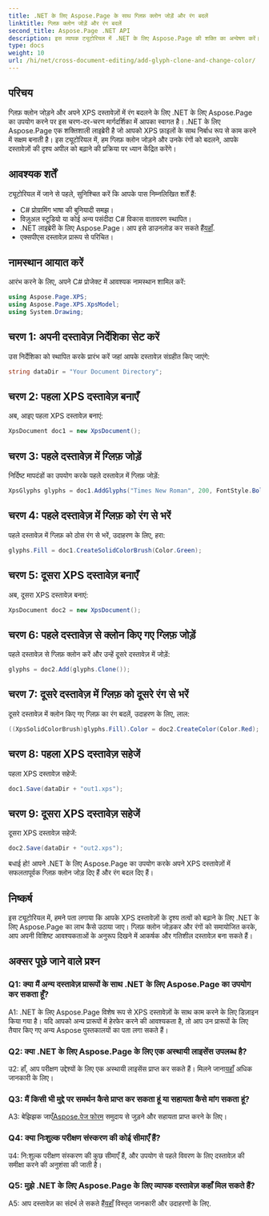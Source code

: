 ```yaml
---
title: .NET के लिए Aspose.Page के साथ ग्लिफ़ क्लोन जोड़ें और रंग बदलें
linktitle: ग्लिफ़ क्लोन जोड़ें और रंग बदलें
second_title: Aspose.Page .NET API
description: इस व्यापक ट्यूटोरियल में .NET के लिए Aspose.Page की शक्ति का अन्वेषण करें। आसानी से XPS दस्तावेज़ों में ग्लिफ़ क्लोन जोड़ना और रंग बदलना सीखें।
type: docs
weight: 10
url: /hi/net/cross-document-editing/add-glyph-clone-and-change-color/
---
```

## परिचय

ग्लिफ़ क्लोन जोड़ने और अपने XPS दस्तावेज़ों में रंग बदलने के लिए .NET के लिए Aspose.Page का उपयोग करने पर इस चरण-दर-चरण मार्गदर्शिका में आपका स्वागत है। .NET के लिए Aspose.Page एक शक्तिशाली लाइब्रेरी है जो आपको XPS फ़ाइलों के साथ निर्बाध रूप से काम करने में सक्षम बनाती है। इस ट्यूटोरियल में, हम ग्लिफ़ क्लोन जोड़ने और उनके रंगों को बदलने, आपके दस्तावेज़ों की दृश्य अपील को बढ़ाने की प्रक्रिया पर ध्यान केंद्रित करेंगे।

## आवश्यक शर्तें

ट्यूटोरियल में जाने से पहले, सुनिश्चित करें कि आपके पास निम्नलिखित शर्तें हैं:

- C# प्रोग्रामिंग भाषा की बुनियादी समझ।
- विज़ुअल स्टूडियो या कोई अन्य पसंदीदा C# विकास वातावरण स्थापित।
-  .NET लाइब्रेरी के लिए Aspose.Page। आप इसे डाउनलोड कर सकते हैं[यहाँ](https://releases.aspose.com/page/net/).
- एक्सपीएस दस्तावेज़ प्रारूप से परिचित।

## नामस्थान आयात करें

आरंभ करने के लिए, अपने C# प्रोजेक्ट में आवश्यक नामस्थान शामिल करें:

```csharp
using Aspose.Page.XPS;
using Aspose.Page.XPS.XpsModel;
using System.Drawing;
```

## चरण 1: अपनी दस्तावेज़ निर्देशिका सेट करें

उस निर्देशिका को स्थापित करके प्रारंभ करें जहां आपके दस्तावेज़ संग्रहीत किए जाएंगे:

```csharp
string dataDir = "Your Document Directory";
```

## चरण 2: पहला XPS दस्तावेज़ बनाएँ

अब, आइए पहला XPS दस्तावेज़ बनाएं:

```csharp
XpsDocument doc1 = new XpsDocument();
```

## चरण 3: पहले दस्तावेज़ में ग्लिफ़ जोड़ें

निर्दिष्ट मापदंडों का उपयोग करके पहले दस्तावेज़ में ग्लिफ़ जोड़ें:

```csharp
XpsGlyphs glyphs = doc1.AddGlyphs("Times New Roman", 200, FontStyle.Bold, 50, 250, "Test");
```

## चरण 4: पहले दस्तावेज़ में ग्लिफ़ को रंग से भरें

पहले दस्तावेज़ में ग्लिफ़ को ठोस रंग से भरें, उदाहरण के लिए, हरा:

```csharp
glyphs.Fill = doc1.CreateSolidColorBrush(Color.Green);
```

## चरण 5: दूसरा XPS दस्तावेज़ बनाएँ

अब, दूसरा XPS दस्तावेज़ बनाएं:

```csharp
XpsDocument doc2 = new XpsDocument();
```

## चरण 6: पहले दस्तावेज़ से क्लोन किए गए ग्लिफ़ जोड़ें

पहले दस्तावेज़ से ग्लिफ़ क्लोन करें और उन्हें दूसरे दस्तावेज़ में जोड़ें:

```csharp
glyphs = doc2.Add(glyphs.Clone());
```

## चरण 7: दूसरे दस्तावेज़ में ग्लिफ़ को दूसरे रंग से भरें

दूसरे दस्तावेज़ में क्लोन किए गए ग्लिफ़ का रंग बदलें, उदाहरण के लिए, लाल:

```csharp
((XpsSolidColorBrush)glyphs.Fill).Color = doc2.CreateColor(Color.Red);
```

## चरण 8: पहला XPS दस्तावेज़ सहेजें

पहला XPS दस्तावेज़ सहेजें:

```csharp
doc1.Save(dataDir + "out1.xps");
```

## चरण 9: दूसरा XPS दस्तावेज़ सहेजें

दूसरा XPS दस्तावेज़ सहेजें:

```csharp
doc2.Save(dataDir + "out2.xps");
```

बधाई हो! आपने .NET के लिए Aspose.Page का उपयोग करके अपने XPS दस्तावेज़ों में सफलतापूर्वक ग्लिफ़ क्लोन जोड़ दिए हैं और रंग बदल दिए हैं।

## निष्कर्ष

इस ट्यूटोरियल में, हमने पता लगाया कि आपके XPS दस्तावेज़ों के दृश्य तत्वों को बढ़ाने के लिए .NET के लिए Aspose.Page का लाभ कैसे उठाया जाए। ग्लिफ़ क्लोन जोड़कर और रंगों को समायोजित करके, आप अपनी विशिष्ट आवश्यकताओं के अनुरूप दिखने में आकर्षक और गतिशील दस्तावेज़ बना सकते हैं।

## अक्सर पूछे जाने वाले प्रश्न

### Q1: क्या मैं अन्य दस्तावेज़ प्रारूपों के साथ .NET के लिए Aspose.Page का उपयोग कर सकता हूँ?

A1: .NET के लिए Aspose.Page विशेष रूप से XPS दस्तावेज़ों के साथ काम करने के लिए डिज़ाइन किया गया है। यदि आपको अन्य प्रारूपों में हेरफेर करने की आवश्यकता है, तो आप उन प्रारूपों के लिए तैयार किए गए अन्य Aspose पुस्तकालयों का पता लगा सकते हैं।

### Q2: क्या .NET के लिए Aspose.Page के लिए एक अस्थायी लाइसेंस उपलब्ध है?

 उ2: हाँ, आप परीक्षण उद्देश्यों के लिए एक अस्थायी लाइसेंस प्राप्त कर सकते हैं। मिलने जाना[यहाँ](https://purchase.aspose.com/temporary-license/) अधिक जानकारी के लिए।

### Q3: मैं किसी भी मुद्दे पर समर्थन कैसे प्राप्त कर सकता हूं या सहायता कैसे मांग सकता हूं?

 A3: बेझिझक जाएँ[Aspose.पेज फोरम](https://forum.aspose.com/c/page/39) समुदाय से जुड़ने और सहायता प्राप्त करने के लिए।

### Q4: क्या निःशुल्क परीक्षण संस्करण की कोई सीमाएँ हैं?

उ4: नि:शुल्क परीक्षण संस्करण की कुछ सीमाएँ हैं, और उपयोग से पहले विवरण के लिए दस्तावेज़ की समीक्षा करने की अनुशंसा की जाती है।

### Q5: मुझे .NET के लिए Aspose.Page के लिए व्यापक दस्तावेज़ कहाँ मिल सकते हैं?

 A5: आप दस्तावेज़ का संदर्भ ले सकते हैं[यहाँ](https://reference.aspose.com/page/net/) विस्तृत जानकारी और उदाहरणों के लिए.